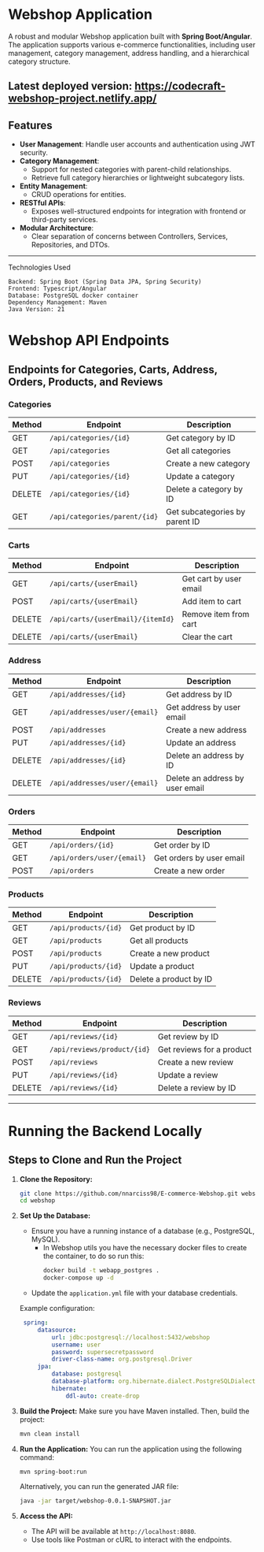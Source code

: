 # Webshop Application

A robust and modular Webshop application built with **Spring Boot/Angular**. The application supports various e-commerce functionalities, including user management, category management, address handling, and a hierarchical category structure.

Latest deployed version: https://codecraft-webshop-project.netlify.app/
---

## Features

- **User Management**: Handle user accounts and authentication using JWT security.
- **Category Management**:
    - Support for nested categories with parent-child relationships.
    - Retrieve full category hierarchies or lightweight subcategory lists.
- **Entity Management**:
    - CRUD operations for entities.
- **RESTful APIs**:
    - Exposes well-structured endpoints for integration with frontend or third-party services.
- **Modular Architecture**:
    - Clear separation of concerns between Controllers, Services, Repositories, and DTOs.

---

Technologies Used

    Backend: Spring Boot (Spring Data JPA, Spring Security)
    Frontend: Typescript/Angular
    Database: PostgreSQL docker container
    Dependency Management: Maven
    Java Version: 21

# Webshop API Endpoints

## Endpoints for Categories, Carts, Address, Orders, Products, and Reviews

### Categories
| Method | Endpoint                          | Description                     |
|--------|-----------------------------------|---------------------------------|
| GET    | `/api/categories/{id}`           | Get category by ID             |
| GET    | `/api/categories`                | Get all categories             |
| POST   | `/api/categories`                | Create a new category          |
| PUT    | `/api/categories/{id}`           | Update a category              |
| DELETE | `/api/categories/{id}`           | Delete a category by ID        |
| GET    | `/api/categories/parent/{id}`    | Get subcategories by parent ID |

### Carts
| Method | Endpoint                          | Description                          |
|--------|-----------------------------------|--------------------------------------|
| GET    | `/api/carts/{userEmail}`         | Get cart by user email              |
| POST   | `/api/carts/{userEmail}`         | Add item to cart                    |
| DELETE | `/api/carts/{userEmail}/{itemId}`| Remove item from cart               |
| DELETE | `/api/carts/{userEmail}`         | Clear the cart                      |

### Address
| Method | Endpoint                          | Description                          |
|--------|-----------------------------------|--------------------------------------|
| GET    | `/api/addresses/{id}`            | Get address by ID                   |
| GET    | `/api/addresses/user/{email}`    | Get address by user email           |
| POST   | `/api/addresses`                 | Create a new address                |
| PUT    | `/api/addresses/{id}`            | Update an address                   |
| DELETE | `/api/addresses/{id}`            | Delete an address by ID             |
| DELETE | `/api/addresses/user/{email}`    | Delete an address by user email     |

### Orders
| Method | Endpoint                          | Description                          |
|--------|-----------------------------------|--------------------------------------|
| GET    | `/api/orders/{id}`               | Get order by ID                     |
| GET    | `/api/orders/user/{email}`       | Get orders by user email            |
| POST   | `/api/orders`                    | Create a new order                  |

### Products
| Method | Endpoint                          | Description                          |
|--------|-----------------------------------|--------------------------------------|
| GET    | `/api/products/{id}`             | Get product by ID                   |
| GET    | `/api/products`                  | Get all products                    |
| POST   | `/api/products`                  | Create a new product                |
| PUT    | `/api/products/{id}`             | Update a product                    |
| DELETE | `/api/products/{id}`             | Delete a product by ID              |

### Reviews
| Method | Endpoint                          | Description                          |
|--------|-----------------------------------|--------------------------------------|
| GET    | `/api/reviews/{id}`              | Get review by ID                    |
| GET    | `/api/reviews/product/{id}`      | Get reviews for a product           |
| POST   | `/api/reviews`                   | Create a new review                 |
| PUT    | `/api/reviews/{id}`              | Update a review                     |
| DELETE | `/api/reviews/{id}`              | Delete a review by ID               |

---

# Running the Backend Locally

## Steps to Clone and Run the Project

1. **Clone the Repository:**
   ```bash
   git clone https://github.com/nnarciss98/E-commerce-Webshop.git webshop
   cd webshop
   ```

2. **Set Up the Database:**
    - Ensure you have a running instance of a database (e.g., PostgreSQL, MySQL).
      - In Webshop utils you have the necessary docker files to create the container, to do so run this:
          ```bash 
          docker build -t webapp_postgres .
          docker-compose up -d
          ```
    - Update the `application.yml` file with your database credentials.

   Example configuration:
   ```yml
    spring:
        datasource:
            url: jdbc:postgresql://localhost:5432/webshop
            username: user
            password: supersecretpassword
            driver-class-name: org.postgresql.Driver
        jpa:
            database: postgresql
            database-platform: org.hibernate.dialect.PostgreSQLDialect
            hibernate:
                ddl-auto: create-drop
   ```

3. **Build the Project:**
   Make sure you have Maven installed. Then, build the project:
   ```bash
   mvn clean install
   ```

4. **Run the Application:**
   You can run the application using the following command:
   ```bash
   mvn spring-boot:run
   ```
   Alternatively, you can run the generated JAR file:
   ```bash
   java -jar target/webshop-0.0.1-SNAPSHOT.jar
   ```

5. **Access the API:**
    - The API will be available at `http://localhost:8080`.
    - Use tools like Postman or cURL to interact with the endpoints.

